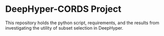 # DeepHyper-CORDS Project

This repository holds the python script, requirements, and the results from investigating the utility of subset selection in DeepHyper.
